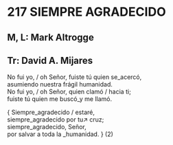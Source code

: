# 217 SIEMPRE AGRADECIDO

## M, L: Mark Altrogge
## Tr: David A. Mijares

No fui yo, / oh Señor, fuiste tú quien se_acercó,  
asumiendo nuestra frágil humanidad.  
No fui yo, / oh Señor, quien clamó / hacia ti;  
fuiste tú quien me buscó_y me llamó.  

{ Siempre_agradecido / estaré,  
siempre_agradecido por tu↗ cruz;  
siempre_agradecido, Señor,  
por salvar a toda la _humanidad. } (2)  

